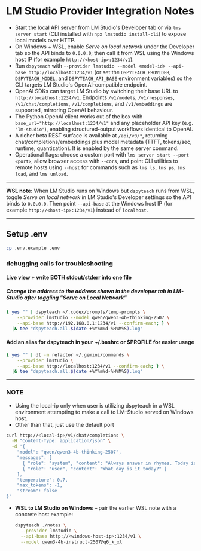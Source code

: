 # LM Studio Provider Integration Notes

- Start the local API server from LM Studio's Developer tab or via `lms server start` (CLI installed with `npx lmstudio install-cli`) to expose local models over HTTP.
- On Windows + WSL, enable *Serve on local network* under the Developer tab so the API binds to `0.0.0.0`; then call it from WSL using the Windows host IP (for example `http://<host-ip>:1234/v1`).
- Run `dspyteach` with `--provider lmstudio --model <model-id> --api-base http://localhost:1234/v1` (or set the `DSPYTEACH_PROVIDER`, `DSPYTEACH_MODEL`, and `DSPYTEACH_API_BASE` environment variables) so the CLI targets LM Studio's OpenAI-compatible endpoint.
- OpenAI SDKs can target LM Studio by switching their base URL to `http://localhost:1234/v1`. Endpoints `/v1/models`, `/v1/responses`, `/v1/chat/completions`, `/v1/completions`, and `/v1/embeddings` are supported, mirroring OpenAI behaviour.
- The Python OpenAI client works out of the box with `base_url="http://localhost:1234/v1"` and any placeholder API key (e.g. `"lm-studio"`), enabling structured-output workflows identical to OpenAI.
- A richer beta REST surface is available at `/api/v0/*`, returning chat/completions/embeddings plus model metadata (TTFT, tokens/sec, runtime, quantization). It is enabled by the same server command.
- Operational flags: choose a custom port with `lms server start --port <port>`, allow browser access with `--cors`, and point CLI utilities to remote hosts using `--host` for commands such as `lms ls`, `lms ps`, `lms load`, and `lms unload`.

---

**WSL note:** When LM Studio runs on Windows but `dspyteach` runs from WSL, toggle *Serve on local network* in LM Studio's Developer settings so the API binds to `0.0.0.0`. Then point `--api-base` at the Windows host IP (for example `http://<host-ip>:1234/v1`) instead of `localhost`.

---

## Setup .env

```bash
cp .env.example .env
```

### debugging calls for troubleshooting

#### Live view + write BOTH stdout/stderr into one file

##### Change the address to the address shown in the developer tab in LM-Studio after toggling "Serve on Local Network"

```bash
{ yes "" | dspyteach ~/.codex/prompts/temp-prompts \
    --provider lmstudio --model qwen/qwen3-4b-thinking-2507 \
    --api-base http://192.168.0.1:1234/v1 --confirm-each; } \
  |& tee "dspyteach.all.$(date +%Y%m%d-%H%M%S).log"
```

#### Add an alias for dspyteach in your ~/.bashrc or $PROFILE for easier usage

```bash
{ yes "" | dt -m refactor ~/.gemini/commands \
    --provider lmstudio \
    --api-base http://localhost:1234/v1 --confirm-each; } \
  |& tee "dspyteach.all.$(date +%Y%m%d-%H%M%S).log"

```

---

### **NOTE**

- Using the local-ip only when user is utilizing dspyteach in a WSL environment attempting to make a call to LM-Studio served on Windows host.
- Other than that, just use the default port

```bash
curl http://<local-ip>/v1/chat/completions \
  -H "Content-Type: application/json" \
  -d '{
    "model": "qwen/qwen3-4b-thinking-2507",
    "messages": [
      { "role": "system", "content": "Always answer in rhymes. Today is Thursday" },
      { "role": "user", "content": "What day is it today?" }
    ],
    "temperature": 0.7,
    "max_tokens": -1,
    "stream": false
}'

```

- **WSL to LM Studio on Windows** – pair the earlier WSL note with a concrete host example:

  ```bash
  dspyteach ./notes \
    --provider lmstudio \
    --api-base http://<windows-host-ip>:1234/v1 \
    --model qwen3-4b-instruct-2507@q6_k_xl
  ```
